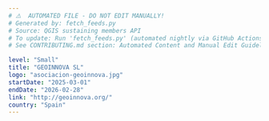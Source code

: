 ```yaml
---
# ⚠️  AUTOMATED FILE - DO NOT EDIT MANUALLY!
# Generated by: fetch_feeds.py
# Source: QGIS sustaining members API
# To update: Run 'fetch_feeds.py' (automated nightly via GitHub Actions)
# See CONTRIBUTING.md section: Automated Content and Manual Edit Guidelines

level: "Small"
title: "GEOINNOVA SL"
logo: "asociacion-geoinnova.jpg"
startDate: "2025-03-01"
endDate: "2026-02-28"
link: "http://geoinnova.org/"
country: "Spain"
---
```

